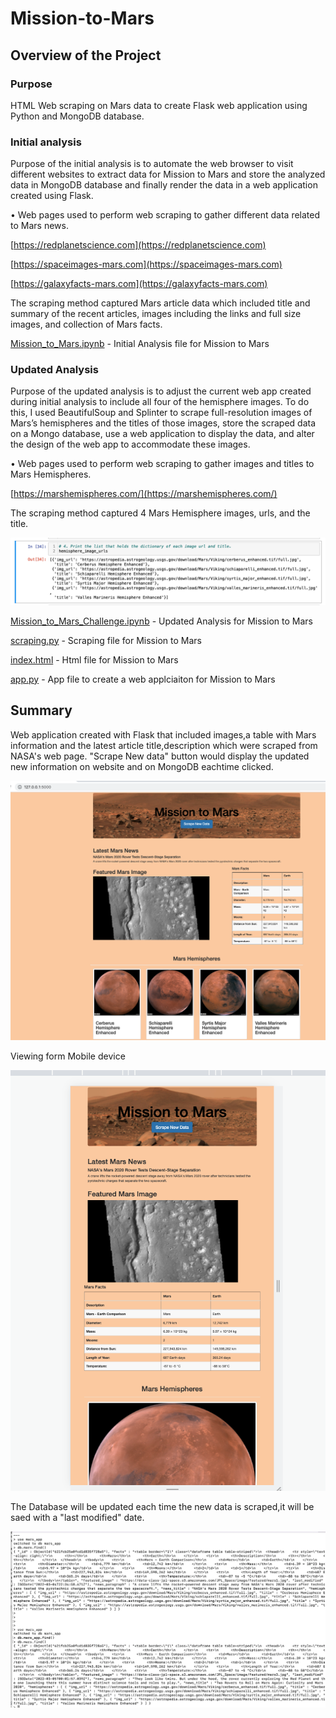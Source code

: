 # Mission-to-Mars

## Overview of the Project 

### Purpose 

HTML Web scraping on Mars data to create Flask web application using Python and MongoDB database.

### Initial analysis 

Purpose of the initial analysis is to automate the web browser to visit different websites to extract data for Mission to Mars and store the analyzed data in MongoDB database and finally render the data in a web application created using Flask.

• Web pages used to perform web scraping to gather different data related to Mars news.

[https://redplanetscience.com](https://redplanetscience.com)

[https://spaceimages-mars.com](https://spaceimages-mars.com)

[https://galaxyfacts-mars.com](https://galaxyfacts-mars.com)


The scraping method captured Mars article data which included title and summary of the recent articles, images including the links and full size images, and collection of Mars facts.

[Mission_to_Mars.ipynb](Mission_to_Mars.ipynb)  - Initial Analysis file for Mission to Mars 



### Updated Analysis

Purpose of the updated analysis is to adjust the current web app  created during initial analysis to include all four of the hemisphere images. To do this, I used BeautifulSoup and Splinter to scrape full-resolution images of Mars’s hemispheres and the titles of those images, store the scraped data on a Mongo database, use a web application to display the data, and alter the design of the web app to accommodate these images.

• Web pages used to perform web scraping to gather images and titles to Mars Hemispheres.

[https://marshemispheres.com/](https://marshemispheres.com/)

The scraping method captured 4 Mars Hemisphere images, urls, and the title.

![main](resources/imageUrl_title.png)

[Mission_to_Mars_Challenge.ipynb](Mission_to_Mars_Challenge.ipynb)  - Updated Analysis for Mission to Mars 

[scraping.py](scraping.py)   - Scraping file for Mission to Mars 

[index.html](templates/index.html)   - Html file for Mission to Mars 

[app.py](app.py) - App file to create a web applciaiton for Mission to Mars 


## Summary

Web application created with Flask that included images,a table with Mars information and the latest article title,description which were scraped from NASA's web page. "Scrape New data" button would display the updated new information on website and on MongoDB eachtime clicked. 

![main](resources/mission_to_mars_hemispheres.png)

Viewing form Mobile device 

![main](resources/mobileview_Mars.png)

The Database will be updated each time the new data is scraped,it will be saed with a "last modified" date. 

![main](resources/mars_mongodb.png)
